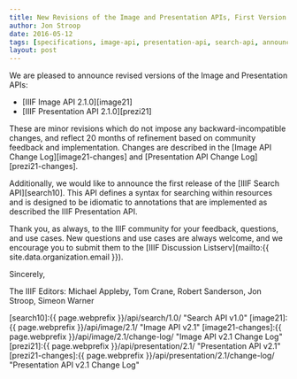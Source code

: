 ```yaml
---
title: New Revisions of the Image and Presentation APIs, First Version of Search API Released
author: Jon Stroop
date: 2016-05-12
tags: [specifications, image-api, presentation-api, search-api, announcements]
layout: post
---
```


We are pleased to announce revised versions of the Image and Presentation APIs:

 * [IIIF Image API 2.1.0][image21]
 * [IIIF Presentation API 2.1.0][prezi21]

These are minor revisions which do not impose any backward-incompatible changes, and reflect 20 months of refinement based on community feedback and implementation. Changes are described in the [Image API Change Log][image21-changes] and [Presentation API Change Log][prezi21-changes].

Additionally, we would like to announce the first release of the [IIIF Search API][search10]. This API defines a syntax for searching within resources and is designed to be idiomatic to annotations that are implemented as described the IIIF Presentation API.

Thank you, as always, to the IIIF community for your feedback, questions, and use cases. New questions and use cases are always welcome, and we encourage you to submit them to the [IIIF Discussion Listserv](mailto:{{ site.data.organization.email }}).

Sincerely,

The IIIF Editors:
Michael Appleby,
Tom Crane,
Robert Sanderson,
Jon Stroop,
Simeon Warner

[search10]:{{ page.webprefix }}/api/search/1.0/ "Search API v1.0"
[image21]:{{ page.webprefix }}/api/image/2.1/ "Image API v2.1"
[image21-changes]:{{ page.webprefix }}/api/image/2.1/change-log/ "Image API v2.1 Change Log"
[prezi21]:{{ page.webprefix }}/api/presentation/2.1/ "Presentation API v2.1"
[prezi21-changes]:{{ page.webprefix }}/api/presentation/2.1/change-log/ "Presentation API v2.1 Change Log"
